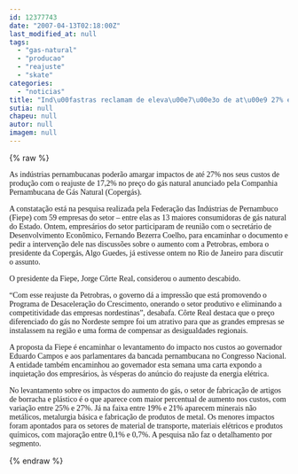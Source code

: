 ```yaml
---
id: 12377743
date: "2007-04-13T02:18:00Z"
last_modified_at: null
tags:
  - "gas-natural"
  - "producao"
  - "reajuste"
  - "skate"
categories:
  - "noticias"
title: "Ind\u00fastras reclamam de eleva\u00e7\u00e3o de at\u00e9 27% em seus custos de produ\u00e7\u00e3o com reajuste do g\u00e1s natural"
sutia: null
chapeu: null
autor: null
imagem: null
---
```

{% raw %}
<p><P><FONT face=Verdana>As indústrias pernambucanas poderão amargar impactos de até 27% nos seus custos de produção com o reajuste de 17,2% no preço do gás natural anunciado pela Companhia Pernambucana de Gás Natural (Copergás). </FONT></P></p>
<p><P><FONT face=Verdana>A constatação está na pesquisa realizada pela </DC>Federação das Indústrias de Pernambuco (Fiepe) com 59 empresas do setor – entre elas as 13 maiores consumidoras de gás natural do Estado. Ontem, empresários do setor participaram de reunião com o secretário de Desenvolvimento Econômico, Fernando Bezerra Coelho, para encaminhar o documento e pedir a intervenção dele nas discussões sobre o aumento com a Petrobras, embora o presidente da Copergás, Algo Guedes, já estivesse ontem no Rio de Janeiro para discutir o assunto.</FONT></P></p>
<p><P><FONT face=Verdana>O presidente da Fiepe, Jorge Côrte Real, considerou o aumento descabido. </FONT></P></p>
<p><P><FONT face=Verdana>“Com esse reajuste da Petrobras, o governo dá a impressão que está promovendo o Programa de Desaceleração do Crescimento, onerando o setor produtivo e eliminando a competitividade das empresas nordestinas”, desabafa. Côrte Real destaca que o preço diferenciado do gás no Nordeste sempre foi um atrativo para que as grandes empresas se instalassem na região e uma forma de compensar as desigualdades regionais.</FONT></P></p>
<p><P><FONT face=Verdana>A proposta da Fiepe é encaminhar o levantamento do impacto nos custos ao governador Eduardo Campos e aos parlamentares da bancada pernambucana no Congresso Nacional. A entidade também encaminhou ao governador esta semana uma carta expondo a inquietação dos empresários, às vésperas do anúncio do reajuste da energia elétrica. </FONT></P></p>
<p><P><FONT face=Verdana>No levantamento sobre os impactos do aumento do gás, o setor de fabricação de artigos de borracha e plástico é o que aparece com maior percentual de aumento nos custos, com variação entre 25% e 27%. Já na faixa entre 19% e 21% aparecem minerais não metálicos, metalurgia básica e fabricação de produtos de metal. Os menores impactos foram apontados para os setores de material de transporte, materiais elétricos e produtos químicos, com majoração entre 0,1% e 0,7%. A pesquisa não faz o detalhamento por segmento.</FONT></P> </p>
{% endraw %}